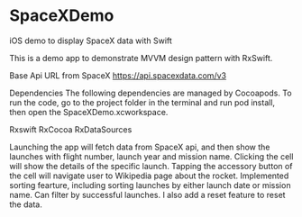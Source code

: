 # SpaceXDemo
iOS demo to display SpaceX data with Swift

This is a demo app to demonstrate MVVM design pattern with RxSwift.

Base Api URL from SpaceX
https://api.spacexdata.com/v3

Dependencies
The following dependencies are managed by Cocoapods.
To run the code, go to the project folder in the terminal and run pod install, then open the SpaceXDemo.xcworkspace.

Rxswift
RxCocoa
RxDataSources

Launching the app will fetch data from SpaceX api, and then show the launches with flight number, launch year and mission name.
Clicking the cell will show the details of the specific launch.
Tapping the accessory button of the cell will navigate user to Wikipedia page about the rocket.
Implemented sorting fearture, including sorting launches by either launch date or mission name.
Can filter by successful launches.
I also add a reset feature to reset the data.

